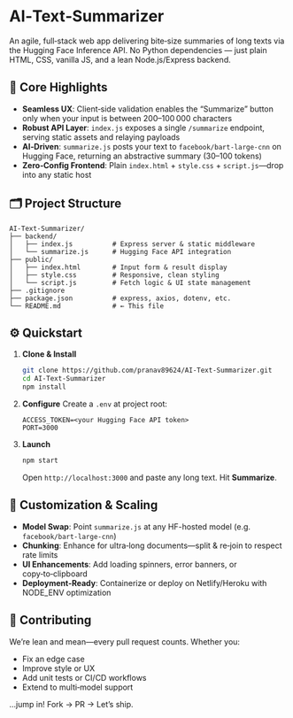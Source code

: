 # AI‑Text‑Summarizer

An agile, full‑stack web app delivering bite‑size summaries of long texts via the Hugging Face Inference API. No Python dependencies — just plain HTML, CSS, vanilla JS, and a lean Node.js/Express backend.

## 🚀 Core Highlights

* **Seamless UX**: Client‑side validation enables the “Summarize” button only when your input is between 200–100 000 characters
* **Robust API Layer**: `index.js` exposes a single `/summarize` endpoint, serving static assets and relaying payloads
* **AI‑Driven**: `summarize.js` posts your text to `facebook/bart-large-cnn` on Hugging Face, returning an abstractive summary (30–100 tokens)
* **Zero‑Config Frontend**: Plain `index.html` + `style.css` + `script.js`—drop into any static host

## 🗂️ Project Structure

```plaintext
AI-Text-Summarizer/
├── backend/
│   ├── index.js          # Express server & static middleware
│   └── summarize.js      # Hugging Face API integration
├── public/
│   ├── index.html        # Input form & result display
│   ├── style.css         # Responsive, clean styling
│   └── script.js         # Fetch logic & UI state management
├── .gitignore
├── package.json          # express, axios, dotenv, etc.
└── README.md             # ← This file
```

## ⚙️ Quickstart

1. **Clone & Install**

   ```bash
   git clone https://github.com/pranav89624/AI-Text-Summarizer.git
   cd AI-Text-Summarizer
   npm install
   ```

2. **Configure**
   Create a `.env` at project root:

   ```
   ACCESS_TOKEN=<your Hugging Face API token>
   PORT=3000
   ```

3. **Launch**

   ```bash
   npm start
   ```

   Open `http://localhost:3000` and paste any long text. Hit **Summarize**.

## 🔧 Customization & Scaling

* **Model Swap**: Point `summarize.js` at any HF-hosted model (e.g. `facebook/bart-large-cnn`)
* **Chunking**: Enhance for ultra‑long documents—split & re‑join to respect rate limits
* **UI Enhancements**: Add loading spinners, error banners, or copy‑to‑clipboard
* **Deployment‑Ready**: Containerize or deploy on Netlify/Heroku with NODE\_ENV optimization

## 🤝 Contributing

We’re lean and mean—every pull request counts. Whether you:

* Fix an edge case
* Improve style or UX
* Add unit tests or CI/CD workflows
* Extend to multi‑model support

…jump in! Fork → PR → Let’s ship.
